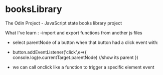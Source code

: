 # booksLibrary

The Odin Project - JavaScript state books library project

What I've learn :
-import and export functions from another js files

- select parentNode of a button when that button had a click event with:

* button.addEventListener('click',e=>{
  console.log(e.currentTarget.parentNode)
  //show its parent
  })

- we can call onclick like a function to trigger a specific element event
